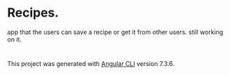# Recipes. 
app that the users can save a recipe or get it from other users. still working on it. 

#
This project was generated with [Angular CLI](https://github.com/angular/angular-cli) version 7.3.6.

